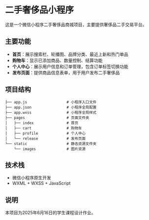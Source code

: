 # 二手奢侈品小程序

这是一个微信小程序二手奢侈品商城项目，主要提供奢侈品二手交易平台。

## 主要功能

- **首页**：展示搜索栏、轮播图、品牌分类、最近上新和热门单品
- **购物车**：显示已添加商品、数量控制、结算功能
- **个人中心**：展示用户信息和订单管理，包含订单标签切换功能
- **发布页面**：提供商品信息表单，用于用户发布二手奢侈品

## 项目结构

```
├── app.js                  # 小程序入口文件
├── app.json                # 小程序全局配置
├── app.wxss                # 小程序全局样式
├── pages                   # 页面文件夹
│   ├── index               # 首页
│   ├── cart                # 购物车
│   ├── profile             # 个人中心
│   └── release             # 发布页面
└── static                  # 静态资源文件夹
    └── images              # 图片资源
```

## 技术栈

- 微信小程序原生开发
- WXML + WXSS + JavaScript

## 说明

本项目为2025年6月16日的学生课程设计作业。 
